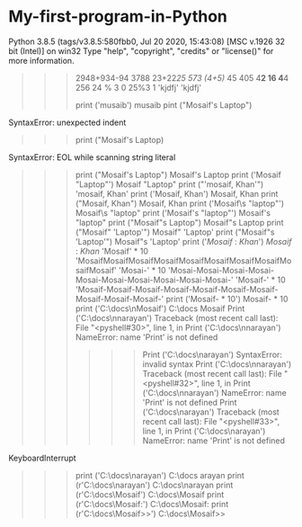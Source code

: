 # My-first-program-in-Python
Python 3.8.5 (tags/v3.8.5:580fbb0, Jul 20 2020, 15:43:08) [MSC v.1926 32 bit (Intel)] on win32
Type "help", "copyright", "credits" or "license()" for more information.
>>> 
>>> 2948+934-94
3788
>>> 23+22*25
573
>>> (4+5)* 45
405
>>> 4**2
16
>>> 4**4
256
>>> 24 % 3
0
>>> 25%3
1
>>> 'kjdfj'
'kjdfj'
>>> 
>>> 
>>> print ('musaib')
musaib
>>>  pint ("Mosaif's Laptop")
 
SyntaxError: unexpected indent
>>> print ("Mosaif's Laptop)
       
SyntaxError: EOL while scanning string literal
>>> print ("Mosaif's Laptop")
Mosaif's Laptop
>>> print ('Mosaif "Laptop"')
Mosaif "Laptop"
>>> print ("'mosaif, Khan'")
'mosaif, Khan'
>>> print ('Mosaif, Khan')
Mosaif, Khan
>>> print ("Mosaif, Khan")
Mosaif, Khan
>>> print ('Mosaif\s "laptop"')
Mosaif\s "laptop"
>>> print ('Mosaif\'s "laptop"')
Mosaif's "laptop"
>>> print ("Mosaif\"s Laptop")
Mosaif"s Laptop
>>> print ("Mosaif\" 'Laptop'")
Mosaif" 'Laptop'
>>> print ("Mosaif\"s 'Laptop'")
Mosaif"s 'Laptop'
>>> print ('*Mosaif* : *Khan*')
*Mosaif* : *Khan*
>>> 'Mosaif' * 10
'MosaifMosaifMosaifMosaifMosaifMosaifMosaifMosaifMosaifMosaif'
>>> 'Mosai-' * 10
'Mosai-Mosai-Mosai-Mosai-Mosai-Mosai-Mosai-Mosai-Mosai-Mosai-'
>>> 'Mosaif-' * 10
'Mosaif-Mosaif-Mosaif-Mosaif-Mosaif-Mosaif-Mosaif-Mosaif-Mosaif-Mosaif-'
>>> print ('Mosaif- * 10')
Mosaif- * 10
>>> print ('C:\docs\nMosaif')
C:\docs
Mosaif
>>> Print ('C:\docs\nnarayan')
Traceback (most recent call last):
  File "<pyshell#30>", line 1, in <module>
    Print ('C:\docs\nnarayan')
NameError: name 'Print' is not defined
>>> >>> Print ('C:\docs\narayan')
SyntaxError: invalid syntax
>>> Print ('C:\docs\nnarayan')
Traceback (most recent call last):
  File "<pyshell#32>", line 1, in <module>
    Print ('C:\docs\nnarayan')
NameError: name 'Print' is not defined
>>> Print ('C:\docs\narayan')
Traceback (most recent call last):
  File "<pyshell#33>", line 1, in <module>
    Print ('C:\docs\narayan')
NameError: name 'Print' is not defined
>>> 
KeyboardInterrupt
>>> print ('C:\docs\narayan')
C:\docs
arayan
>>> print (r'C:\docs\narayan')
C:\docs\narayan
>>> print (r'C:\docs\Mosaif')
C:\docs\Mosaif
>>> print (r'C:\docs\Mosaif:')
C:\docs\Mosaif:
>>> print (r'C:\docs\Mosaif>>')
C:\docs\Mosaif>>
>>> 
